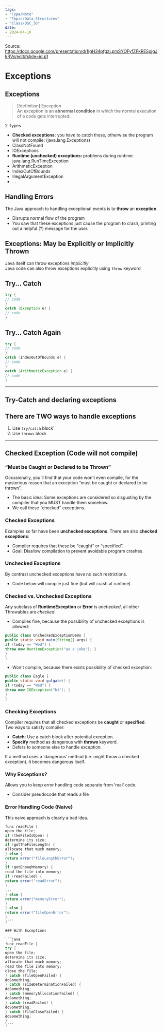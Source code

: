 ```yaml
---
tags:
- "Type/Note"
- "Topic/Data_Structures"
- "Class/DSC_30"
date:
- 2024-04-10
---
```

Source: https://docs.google.com/presentation/d/1lgH34pfgzLpmSYOFyfZFkRESpjgJkRVs/edit#slide=id.p1  

# Exceptions  

## Exceptions  

> [!definition] Exception  
> An exception is an **abnormal condition** in which the normal execution of a code gets interrupted.  

2 Types  
- **Checked exceptions:** you have to catch those, otherwise the program will not compile: (java.lang.Exceptions)  
- ClassNotFound  
- IOExceptions  
- **Runtime (unchecked) exceptions:** problems during runtime: java.lang.RunTimeException  
- ArithmeticException  
- IndexOutOfBounds  
- IllegalArgumentException  
- ...  

## Handling Errors  

The Java approach to handling exceptional events is to **throw** an **exception**.  
- Disrupts normal flow of the program  
- You saw that these exceptions just cause the program to crash, printing out a helpful (?) message for the user.  

## Exceptions: May be Explicitly or Implicitly Thrown  

Java itself can throw exceptions *implicitly*  
Java code can also throw exceptions explicitly using `throw` keyword  

## Try... Catch  

```java  
try {  
// code  
}  
catch (Exception e) {  
// code  
}  
```  

## Try... Catch Again  

```java  
try {  
// code  
}  
catch (IndexOutOfBounds e) {  
// code  
}  
catch (ArithmeticException e) {  
// code  
}  
```  

---  

## Try-Catch and declaring exceptions  

## There are TWO ways to handle exceptions  

1. Use `try/catch` block`  
2. Use `throws` block  

---  

## Checked Exception (Code will not compile)  

### “Must be Caught or Declared to be Thrown”  

Occasionally, you’ll find that your code won’t even compile, for the mysterious reason that an exception “must be caught or declared to be thrown”.  
- The basic idea: Some exceptions are considered so disgusting by the compiler that you MUST handle them somehow.  
- We call these “checked” exceptions.  

### Checked Exceptions  

Examples so far have been **unchecked exceptions**. There are also **checked exceptions**:  
- Compiler requires that these be “caught” or “specified”.  
- Goal: Disallow compilation to prevent avoidable program crashes.  

### Unchecked Exceptions  

By contrast unchecked exceptions have no such restrictions.  
- Code below will compile just fine (but will crash at runtime).  

### Checked vs. Unchecked Exceptions  

Any subclass of **RuntimeException** or **Error** is *unchecked*, all other Throwables are *checked*.  
- Compiles fine, because the possibility of unchecked exceptions is allowed:  
```java  
public class UncheckedExceptionDemo {  
public static void main(String[] args) {  
if (today == "Wed") {  
throw new RuntimeException("as a joke"); }  
}  
}  
```  
- Won't compile, because there exists possibility of checked exception:  
```java  
public class Eagle {  
public static void gulgate() {  
if (today == "Wed") {  
throw new IOException("hi"); }  
}  
}  
```  

### Checking Exceptions  

Compiler requires that all checked exceptions be **caught** or **specified**.  
Two ways to satisfy compiler:  
- **Catch**: Use a catch block after potential exception.  
- **Specify** method as dangerous with **throws** keyword.  
- Defers to someone else to handle exception.  

If a method uses a 'dangerous' method (i.e. might throw a checked exception), it becomes dangerous itself.  

### Why Exceptions?  

Allows you to keep error handling code separate from 'real' code.  
- Consider pseudocode that reads a file  

### Error Handling Code (Naive)  

This naive approach is clearly a bad idea.  
```java  
func readFile {  
open the file;  
if (theFileIsOpen) {  
determine its size;  
if (gotTheFileLength) {  
allocate that much memory;  
} else {  
return error("fileLengthError");  
}  
if (gotEnoughMemory) {  
read the file into memory;  
if (readFailed) {  
return error("readError");  
}  
...  
} else {  
return error("memoryError");  
}  
} else {  
return error("fileOpenError");  
}  
}```  

### With Exceptions  

```java  
func readFile {  
try {  
open the file;  
determine its size;  
allocate that much memory;  
read the file into memory;  
close the file;  
} catch (fileOpenFailed) {  
doSomething;  
} catch (sizeDeterminationFailed) {  
doSomething;  
} catch (memoryAllocationFailed) {  
doSomething;  
} catch (readFailed) {  
doSomething;  
} catch (fileCloseFailed) {  
doSomething;  
}  
}```  
